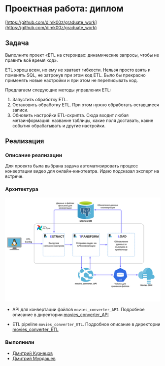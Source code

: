 # Проектная работа: диплом

[https://github.com/dimk00z/graduate_work](https://github.com/dimk00z/graduate_work)

## Задача

Выполните проект «ETL на стероидах: динамические запросы, 
чтобы не править всё время код».

ETL хорош всем, но ему не хватает гибкости. Нельзя просто взять и поменять SQL, 
не затронув при этом код ETL. Было бы прекрасно применять новые настройки и при этом не переписывать код.

Предлагаем следующие методы управления ETL:

1. Запустить обработку ETL.
2. Остановить обработку ETL. При этом нужно обработать оставшиеся записи.
3. Обновить настройки ETL-скрипта. Сюда входит любая метаинформация: 
название таблицы, какие поля доставать, какие события обрабатывать и другие настройки.

## Реализация

### Описание реализации

Для проекта была выбрана задача автоматизировать процесс конвертации видео для онлайн-кинотеатра. Идею подсказал эксперт на встрече.


### Архитектура
<img src="architecture.png">

* API для конвертации файлов `movies_converter_API`. 
Подробное описание в директории [movies_converter_API](https://github.com/dimk00z/graduate_work/tree/main/movies_converter_API)

* ETL pipeline `movies_converter_ETL`. 
Подробное описание в директории [movies_converter_ETL](https://github.com/dimk00z/graduate_work/tree/aiflow-init/movies_converter_ETL/airflow)




### Выполнили

- [Дмитрий Кузнецов](https://github.com/dimk00z)
- [Дмитрий Мурдашев](https://github.com/di3mus)